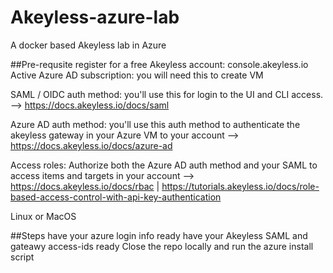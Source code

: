 # Akeyless-azure-lab
A docker based Akeyless lab in Azure

##Pre-requsite
register for a free Akeyless account: console.akeyless.io
Active Azure AD subscription:  you will need this to create VM

SAML / OIDC auth method:  you'll use this for login to the UI and CLI access. -->  https://docs.akeyless.io/docs/saml

Azure AD auth method:  you'll use this auth method to authenticate the akeyless gateway in your Azure VM to your account --> https://docs.akeyless.io/docs/azure-ad

Access roles:  Authorize both the Azure AD auth method and your SAML to access items and targets in your account --> https://docs.akeyless.io/docs/rbac | https://tutorials.akeyless.io/docs/role-based-access-control-with-api-key-authentication

Linux or MacOS


##Steps
have your azure login info ready
have your Akeyless SAML and gateawy access-ids ready
Close the repo locally and run the azure install script

